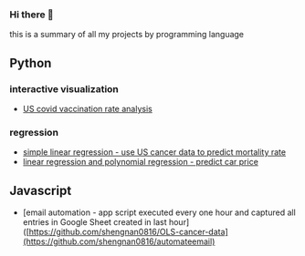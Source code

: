 ### Hi there 👋

this is a summary of all my projects by programming language

## Python

### interactive visualization
- [US covid vaccination rate analysis](https://github.com/shengnan0816/Covid_Vaccine_US)

### regression
- [simple linear regression - use US cancer data to predict mortality rate](https://github.com/shengnan0816/OLS-cancer-data)
- [linear regression and polynomial regression -  predict car price](https://github.com/shengnan0816/Car-price-prediction)



## Javascript
- [email automation - app script executed every one hour and captured all entries in Google Sheet created in last hour]([https://github.com/shengnan0816/OLS-cancer-data](https://github.com/shengnan0816/automateemail)

